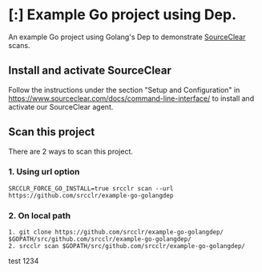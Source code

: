 # [:] Example Go project using Dep.

An example Go project using Golang's Dep to demonstrate [SourceClear](https://www.sourceclear.com) scans.

## Install and activate SourceClear
Follow the instructions under the section "Setup and Configuration" in https://www.sourceclear.com/docs/command-line-interface/ to install and activate our SourceClear agent.

## Scan this project
There are 2 ways to scan this project.

### 1. Using url option
`SRCCLR_FORCE_GO_INSTALL=true srcclr scan --url https://github.com/srcclr/example-go-golangdep`

### 2. On local path
```
1. git clone https://github.com/srcclr/example-go-golangdep/ $GOPATH/src/github.com/srcclr/example-go-golangdep/
2. srcclr scan $GOPATH/src/github.com/srcclr/example-go-golangdep/
```
test 1234
